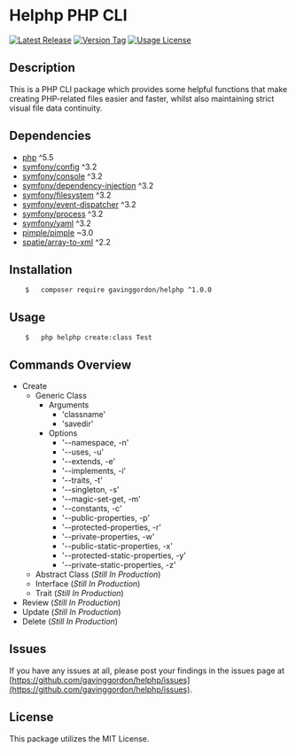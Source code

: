 # Helphp PHP CLI

[![Latest Release](https://img.shields.io/github/release/gavinggordon/helphp.svg)](https://github.com/gavinggordon/helphp)  [![Version Tag](https://img.shields.io/github/tag/gavinggordon/helphp.svg)](https://github.com/gavinggordon/helphp)  [![Usage License](https://img.shields.io/github/license/gavinggordon/helphp.svg)](https://github.com/gavinggordon/helphp/blob/master/LICENSE.txt)

## Description
This is a PHP CLI package which provides some helpful functions that make creating PHP-related files easier and faster, whilst also maintaining strict visual file data continuity.

## Dependencies
- [php](http://www.php.net "PHP.net Homepage") ^5.5
- [symfony/config](https://github.com/symfony/config "Symfony/Config Github Page") ^3.2
- [symfony/console](https://github.com/symfony/console "Symfony/ConsoleGithub Page") ^3.2
- [symfony/dependency-injection](https://github.com/symfony/dependency-injection "Symfony/Dependency-Injection Github Page") ^3.2
- [symfony/filesystem](https://github.com/symfony/filesystem "Symfony/Filesystem Github Page") ^3.2
- [symfony/event-dispatcher](https://github.com/symfony/event-dispatcher "Symfony/Event-Dispatcher Github Page") ^3.2
- [symfony/process](https://github.com/symfony/process "Symfony/Process Github Page") ^3.2
- [symfony/yaml](https://github.com/symfony/yaml "Symfony/Yaml Github Page") ^3.2
- [pimple/pimple](https://github.com/pimple/pimple "Pimple/Pimple Github Page") ~3.0
- [spatie/array-to-xml](https://github.com/spatie/array-to-xml "Spatie/Array-to-XML Github Page") ^2.2

## Installation
```shellscript
	$	composer require gavinggordon/helphp ^1.0.0
```

## Usage
```shellscript
	$	php helphp create:class Test
```

## Commands Overview
* Create
	- Generic Class
		* Arguments
			- 'classname'
			- 'savedir'
		* Options
			- '--namespace, -n'
			- '--uses, -u'
			- '--extends, -e'
			- '--implements, -i'
			- '--traits, -t'
			- '--singleton, -s'
			- '--magic-set-get, -m'
			- '--constants, -c'
			- '--public-properties, -p'
			- '--protected-properties, -r'
			- '--private-properties, -w'
			- '--public-static-properties, -x'
			- '--protected-static-properties, -y'
			- '--private-static-properties, -z'
	- Abstract Class (*Still In Production*)
	- Interface (*Still In Production*)
	- Trait (*Still In Production*)
* Review (*Still In Production*)
* Update (*Still In Production*)	
* Delete (*Still In Production*)

## Issues
If you have any issues at all, please post your findings in the issues page at [https://github.com/gavinggordon/helphp/issues](https://github.com/gavinggordon/helphp/issues).

## License
This package utilizes the MIT License.
